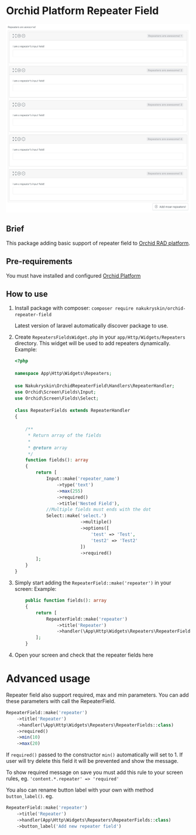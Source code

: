 # Orchid Platform Repeater Field

![Orchid Platform Repeater Field](screenshots/repeater.jpg?raw=true)

## Brief
This package adding basic support of repeater field to [Orchid RAD platform](https://github.com/orchidsoftware/platform).

## Pre-requirements
You must have installed and configured [Orchid Platform](https://github.com/orchidsoftware/platform)

## How to use

1. Install package with composer: 
    `composer require nakukryskin/orchid-repeater-field`
    
    Latest version of laravel automatically discover package to use.
    
1. Create `RepeatersFieldsWidget.php` in your `app/Http/Widgets/Repeaters` directory. This widget will be used to add repeaters dynamically.
    Example:
    ```php
    <?php
    
    namespace App\Http\Widgets\Repeaters;
    
    use Nakukryskin\OrchidRepeaterField\Handlers\RepeaterHandler;
    use Orchid\Screen\Fields\Input;
    use Orchid\Screen\Fields\Select;
    
    class RepeaterFields extends RepeaterHandler
    {
    
        /**
         * Return array of the fields
         *
         * @return array
         */
        function fields(): array
        {
            return [
                Input::make('repeater_name')
                    ->type('text')
                    ->max(255)
                    ->required()
                    ->title('Nested Field'),
                //Multiple fields must ends with the dot 
                Select::make('select.')
                             ->multiple()
                             ->options([
                                 'test' => 'Test',
                                 'test2' => 'Test2'
                             ])
                             ->required()
            ];
        }
    }
    ```

1. Simply start adding the `RepeaterField::make('repeater')` in your screen:
    Example:
    ```php
        public function fields(): array
        {
            return [
                RepeaterField::make('repeater')
                    ->title('Repeater')
                    ->handler(\App\Http\Widgets\Repeaters\RepeaterFields::class),
            ];
        }
    ```

1. Open your screen and check that the repeater fields here

# Advanced usage

Repeater field also support required, max and min parameters. You can add these parameters with call the RepeaterField.

```php
RepeaterField::make('repeater')
    ->title('Repeater')
    ->handler(\App\Http\Widgets\Repeaters\RepeaterFields::class)
    ->required()
    ->min(10)
    ->max(20)
```

If `required()` passed to the constructor `min()` automatically will set to 1. If user will try delete this field it will be prevented and show the message.

To show required message on save you must add this rule to your screen rules, eg. `'content.*.repeater' => 'required'`

You also can rename button label with your own with method `button_label()`. 
eg.
```php
RepeaterField::make('repeater')
    ->title('Repeater')
    ->handler(App\Http\Widgets\Repeaters\RepeaterFields::class)
    ->button_label('Add new repeater field')
```